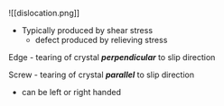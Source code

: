 ![[dislocation.png]]

- Typically produced by shear stress
	- defect produced by relieving stress

Edge - tearing of crystal ***perpendicular*** to slip direction

Screw - tearing of crystal ***parallel*** to slip direction
- can be left or right handed